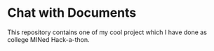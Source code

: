 # Chat with Documents
This repository contains one of my cool project which I have done as college MINed Hack-a-thon.
